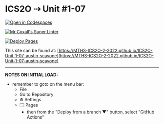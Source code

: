 # ICS2O ⇢ Unit #1-07

[![Open in Codespaces](https://classroom.github.com/assets/launch-codespace-f4981d0f882b2a3f0472912d15f9806d57e124e0fc890972558857b51b24a6f9.svg)](https://classroom.github.com/open-in-codespaces?assignment_repo_id=10297134)

[![Mr Coxall's Super Linter](https://github.com/MTHS-ICS2O-2-2022/ICS2O-Unit-1-07-austin-scavone/workflows/Mr%20Coxall's%20Super%20Linter/badge.svg)](https://github.com/MTHS-ICS2O-2-2022/ICS2O-Unit-1-07-austin-scavone/actions)

[![Deploy Pages](https://github.com/MTHS-ICS2O-2-2022/ICS2O-Unit-1-07-austin-scavone/workflows/Deploy%20Pages/badge.svg)](https://github.com/MTHS-ICS2O-2-2022/ICS2O-Unit-1-07-austin-scavone/actions)

This site can be found at: [https://MTHS-ICS2O-2-2022.github.io/ICS2O-Unit-1-07-austin-scavone](https://MTHS-ICS2O-2-2022.github.io/ICS2O-Unit-1-07-austin-scavone)

---

**NOTES ON INITIAL LOAD:**
- remember to goto on the menu bar:
  - File
  - Go to Repository
  - ⚙ Settings
  - 🗔 Pages
    - then from the "Deploy from a branch ▼" button, select "GitHub Actions"
